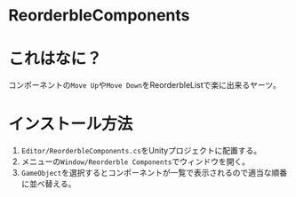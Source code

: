 # ReorderbleComponents

# これはなに？
コンポーネントの`Move Up`や`Move Down`をReorderbleListで楽に出来るヤーツ。

# インストール方法
1. `Editor/ReorderbleComponents.cs`をUnityプロジェクトに配置する。
2. メニューの`Window/Reorderble Components`でウィンドウを開く。
3. `GameObject`を選択するとコンポーネントが一覧で表示されるので適当な順番に並べ替える。
